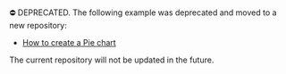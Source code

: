 
⛔ DEPRECATED. The following example was deprecated and moved to a new repository:

- [How to create a Pie chart](https://github.com/DevExpress-Examples/how-to-create-a-pie-chart-e1189)

The current repository will not be updated in the future.
